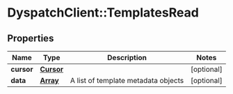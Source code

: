 # DyspatchClient::TemplatesRead

## Properties
Name | Type | Description | Notes
------------ | ------------- | ------------- | -------------
**cursor** | [**Cursor**](Cursor.md) |  | [optional] 
**data** | [**Array<TemplateMetaRead>**](TemplateMetaRead.md) | A list of template metadata objects | [optional] 


